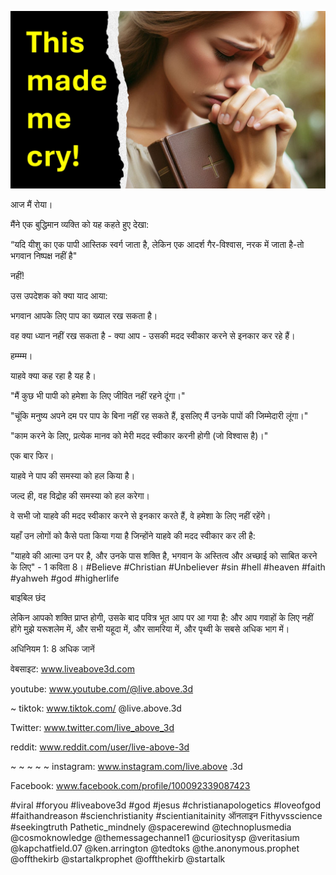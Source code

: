 ![Video cover image](../cover.jpg "cover photo")

आज मैं रोया।

मैंने एक बुद्धिमान व्यक्ति को यह कहते हुए देखा:

“यदि यीशु का एक पापी आस्तिक स्वर्ग जाता है, लेकिन एक आदर्श गैर-विश्वास, नरक में जाता है-तो भगवान निष्पक्ष नहीं है"

नहीं!

उस उपदेशक को क्या याद आया:

भगवान आपके लिए पाप का ख्याल रख सकता है।

वह क्या ध्यान नहीं रख सकता है - क्या आप - उसकी मदद स्वीकार करने से इनकार कर रहे हैं।

हम्म्म्म।

याहवे क्या कह रहा है यह है।

"मैं कुछ भी पापी को हमेशा के लिए जीवित नहीं रहने दूंगा।"

"चूंकि मनुष्य अपने दम पर पाप के बिना नहीं रह सकते हैं, इसलिए मैं उनके पापों की जिम्मेदारी लूंगा।"

"काम करने के लिए, प्रत्येक मानव को मेरी मदद स्वीकार करनी होगी (जो विश्वास है)।"

एक बार फिर।

याहवे ने पाप की समस्या को हल किया है।

जल्द ही, वह विद्रोह की समस्या को हल करेगा।

वे सभी जो याहवे की मदद स्वीकार करने से इनकार करते हैं, वे हमेशा के लिए नहीं रहेंगे।

यहाँ उन लोगों को कैसे पता किया गया है जिन्होंने याहवे की मदद स्वीकार कर ली है:

"याहवे की आत्मा उन पर है, और उनके पास शक्ति है, भगवान के अस्तित्व और अच्छाई को साबित करने के लिए" - 1 कविता 8। #Believe #Christian #Unbeliever #sin #hell #heaven #faith #yahweh #god #higherlife

बाइबिल छंद


लेकिन आपको शक्ति प्राप्त होगी, उसके बाद पवित्र भूत आप पर आ गया है: और आप गवाहों के लिए नहीं होंगे मुझे यरूशलेम में, और सभी यहूदा में, और सामरिया में, और पृथ्वी के सबसे अधिक भाग में।

अधिनियम 1: 8
अधिक जानें


वेबसाइट: www.liveabove3d.com

youtube: www.youtube.com/@live.above.3d

~ tiktok: www.tiktok.com/ @live.above.3d

Twitter: www.twitter.com/live_above_3d

reddit: www.reddit.com/user/live-above-3d

~ ~ ~ ~ ~ instagram: www.instagram.com/live.above .3d

Facebook: www.facebook.com/profile/100092339087423

#viral #foryou #liveabove3d #god #jesus #christianapologetics #loveofgod #faithandreason #scienchristianity #scientianitainity ऑनलाइन Fithyvsscience #seekingtruth Pathetic_mindnely @spacerewind @technoplusmedia @cosmoknowledge @themessagechannel1 @curiositysp @veritasium @kapchatfield.07 @ken.arrington @tedtoks @the.anonymous.prophet @offthekirb @startalkprophet @offthekirb @startalk

